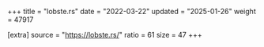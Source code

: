 +++
title = "lobste.rs"
date = "2022-03-22"
updated = "2025-01-26"
weight = 47917

[extra]
source = "https://lobste.rs/"
ratio = 61
size = 47
+++

